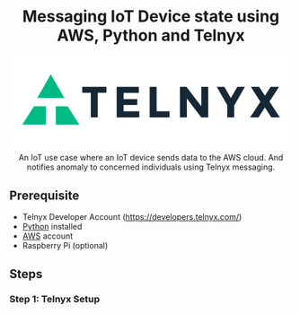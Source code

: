 <div align="center">

# Messaging IoT Device state using AWS, Python and Telnyx

![Telnyx](/imgs/logo-dark.png)

An IoT use case where an IoT device sends data to the AWS cloud. And notifies anomaly to concerned individuals using Telnyx messaging.

</div>

## Prerequisite
 
 * Telnyx Developer Account (https://developers.telnyx.com/)
 * [Python](https://nodejs.org/en/) installed
 * [AWS](https://aws.amazon.com/) account
 * Raspberry Pi (optional)

  ## Steps

 ### Step 1: Telnyx Setup 
